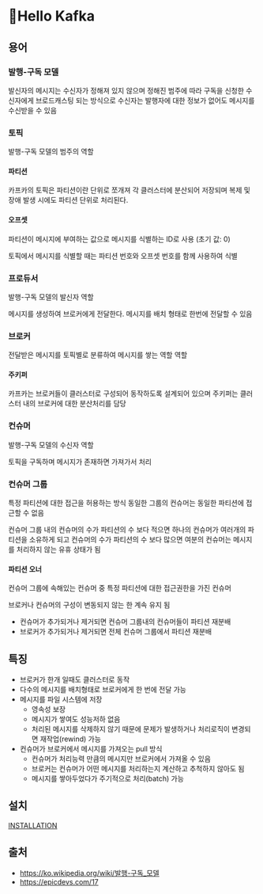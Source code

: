 # 👋Hello Kafka

## 용어

### 발행-구독 모델
발신자의 메시지는 수신자가 정해져 있지 않으며 
정해진 범주에 따라 구독을 신청한 수신자에게 브로드캐스팅 되는 방식으로 
수신자는 발행자에 대한 정보가 없어도 메시지를 수신받을 수 있음

### 토픽
발행-구독 모델의 범주의 역할


#### 파티션
카프카의 토픽은 파티션이란 단위로 쪼개져 각 클러스터에 분산되어 저장되며 복제
및 장애 발생 시에도 파티션 단위로 처리된다.

#### 오프셋
파티션이 메시지에 부여하는 값으로 메시지를 식별하는 ID로 사용 (초기 값: 0)

토픽에서 메시지를 식별할 때는 파티션 번호와 오프셋 번호를 함께 사용하여 식별

### 프로듀서
발행-구독 모델의 발신자 역할

메시지를 생성하여 브로커에게 전달한다. 
메시지를 배치 형태로 한번에 전달할 수 있음

### 브로커
전달받은 메시지를 토픽별로 분류하여 메시지를 쌓는 역할 역할

#### 주키퍼
카프카는 브로커들이 클러스터로 구성되어 동작하도록 설계되어 있으며 주키퍼는 
클러스터 내의 브로커에 대한 분산처리를 담당

### 컨슈머
발행-구독 모델의 수신자 역할

토픽을 구독하며 메시지가 존재하면 가져가서 처리

### 컨슈머 그룹
특정 파티션에 대한 접근을 허용하는 방식 동일한 그룹의 컨슈머는 
동일한 파티션에 접근할 수 없음

컨슈머 그룹 내의 컨슈머의 수가 파티션의 수 보다 적으면 하나의 컨슈머가 여러개의
파티션을 소유하게 되고 컨슈머의 수가 파티션의 수 보다 많으면 여분의 컨슈머는
메시지를 처리하지 않는 유휴 상태가 됨

#### 파티션 오너
컨슈머 그룹에 속해있는 컨슈머 중 특정 파티션에 대한 접근권한을 가진 컨슈머

브로커나 컨슈머의 구성이 변동되지 않는 한 계속 유지 됨
 * 컨슈머가 추가되거나 제거되면 컨슈머 그룹내의 컨슈머들이 파티션 재분배
 * 브로커가 추가되거나 제거되면 전체 컨슈머 그룹에서 파티션 재분배

## 특징
 - 브로커가 한개 일때도 클러스터로 동작
 - 다수의 메시지를 배치형태로 브로커에게 한 번에 전달 가능
 - 메시지를 파일 시스템에 저장
 	* 영속성 보장
 	* 메시지가 쌓여도 성능저하 없음
 	* 처리된 메시지를 삭제하지 않기 때문에 문제가 발생하거나 처리로직이 변경되면
 	  재작업(rewind) 가능
 - 컨슈머가 브로커에서 메시지를 가져오는 pull 방식
 	* 컨슈머가 처리능력 만큼의 메시지만 브로커에서 가져올 수 있음
 	* 브로커는 컨슈머가 어떤 메시지를 처리하는지 계산하고 추척하지 않아도 됨
 	* 메시지를 쌓아두었다가 주기적으로 처리(batch) 가능

## 설치
[INSTALLATION](./docs/INSTALLATION.md)

## 출처
 - https://ko.wikipedia.org/wiki/발행-구독_모델
 - https://epicdevs.com/17
